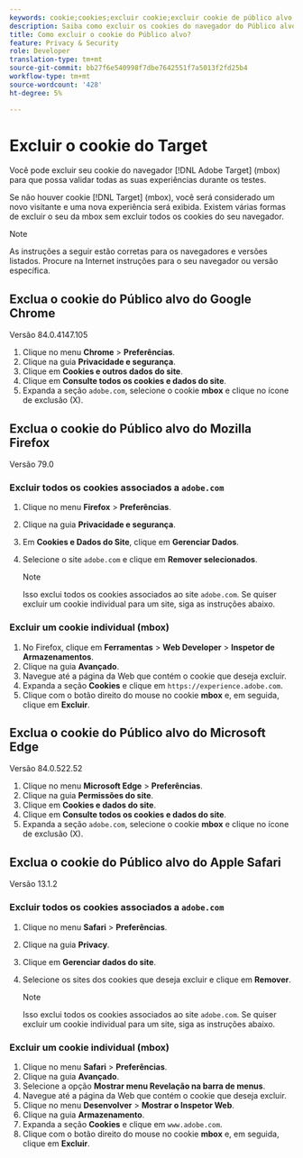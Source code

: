 ```yaml
---
keywords: cookie;cookies;excluir cookie;excluir cookie de público alvo;google chrome;chrome;mozilla firefox;firefox;microsoft edge;safari
description: Saiba como excluir os cookies do navegador do Público alvo para que você possa validar suas experiências.
title: Como excluir o cookie do Público alvo?
feature: Privacy & Security
role: Developer
translation-type: tm+mt
source-git-commit: bb27f6e540998f7dbe7642551f7a5013f2fd25b4
workflow-type: tm+mt
source-wordcount: '428'
ht-degree: 5%

---
```



# Excluir o cookie do Target

Você pode excluir seu cookie do navegador [!DNL Adobe Target] (mbox) para que possa validar todas as suas experiências durante os testes.

Se não houver cookie [!DNL Target] (mbox), você será considerado um novo visitante e uma nova experiência será exibida. Existem várias formas de excluir o seu da mbox sem excluir todos os cookies do seu navegador.

>[!NOTE]
>
>As instruções a seguir estão corretas para os navegadores e versões listados. Procure na Internet instruções para o seu navegador ou versão específica.

## Exclua o cookie do Público alvo do Google Chrome

Versão 84.0.4147.105

1. Clique no menu **Chrome** > **Preferências**.
1. Clique na guia **Privacidade e segurança**.
1. Clique em **Cookies e outros dados do site**.
1. Clique em **Consulte todos os cookies e dados do site**.
1. Expanda a seção `adobe.com`, selecione o cookie **mbox** e clique no ícone de exclusão (X).

## Exclua o cookie do Público alvo do Mozilla Firefox

Versão 79.0

### Excluir todos os cookies associados a `adobe.com`

1. Clique no menu **Firefox** > **Preferências**.
1. Clique na guia **Privacidade e segurança**.
1. Em **Cookies e Dados do Site**, clique em **Gerenciar Dados**.
1. Selecione o site `adobe.com` e clique em **Remover selecionados**.

   >[!NOTE]
   >
   >Isso exclui todos os cookies associados ao site `adobe.com`. Se quiser excluir um cookie individual para um site, siga as instruções abaixo.

### Excluir um cookie individual (mbox)

1. No Firefox, clique em **Ferramentas** > **Web Developer** > **Inspetor de Armazenamentos**.
1. Clique na guia **Avançado**.
1. Navegue até a página da Web que contém o cookie que deseja excluir.
1. Expanda a seção **Cookies** e clique em `https://experience.adobe.com`.
1. Clique com o botão direito do mouse no cookie **mbox** e, em seguida, clique em **Excluir**.

## Exclua o cookie do Público alvo do Microsoft Edge

Versão 84.0.522.52

1. Clique no menu **Microsoft Edge** > **Preferências**.
1. Clique na guia **Permissões do site**.
1. Clique em **Cookies e dados do site**.
1. Clique em **Consulte todos os cookies e dados do site**.
1. Expanda a seção `adobe.com`, selecione o cookie **mbox** e clique no ícone de exclusão (X).

## Exclua o cookie do Público alvo do Apple Safari

Versão 13.1.2

### Excluir todos os cookies associados a `adobe.com`

1. Clique no menu **Safari** > **Preferências**.
1. Clique na guia **Privacy**.
1. Clique em **Gerenciar dados do site**.
1. Selecione os sites dos cookies que deseja excluir e clique em **Remover**.

   >[!NOTE]
   >
   >Isso exclui todos os cookies associados ao site `adobe.com`. Se quiser excluir um cookie individual para um site, siga as instruções abaixo.

### Excluir um cookie individual (mbox)

1. Clique no menu **Safari** > **Preferências**.
1. Clique na guia **Avançado**.
1. Selecione a opção **Mostrar menu Revelação na barra de menus**.
1. Navegue até a página da Web que contém o cookie que deseja excluir.
1. Clique no menu **Desenvolver** > **Mostrar o Inspetor Web**.
1. Clique na guia **Armazenamento**.
1. Expanda a seção **Cookies** e clique em `www.adobe.com`.
1. Clique com o botão direito do mouse no cookie **mbox** e, em seguida, clique em **Excluir**.
